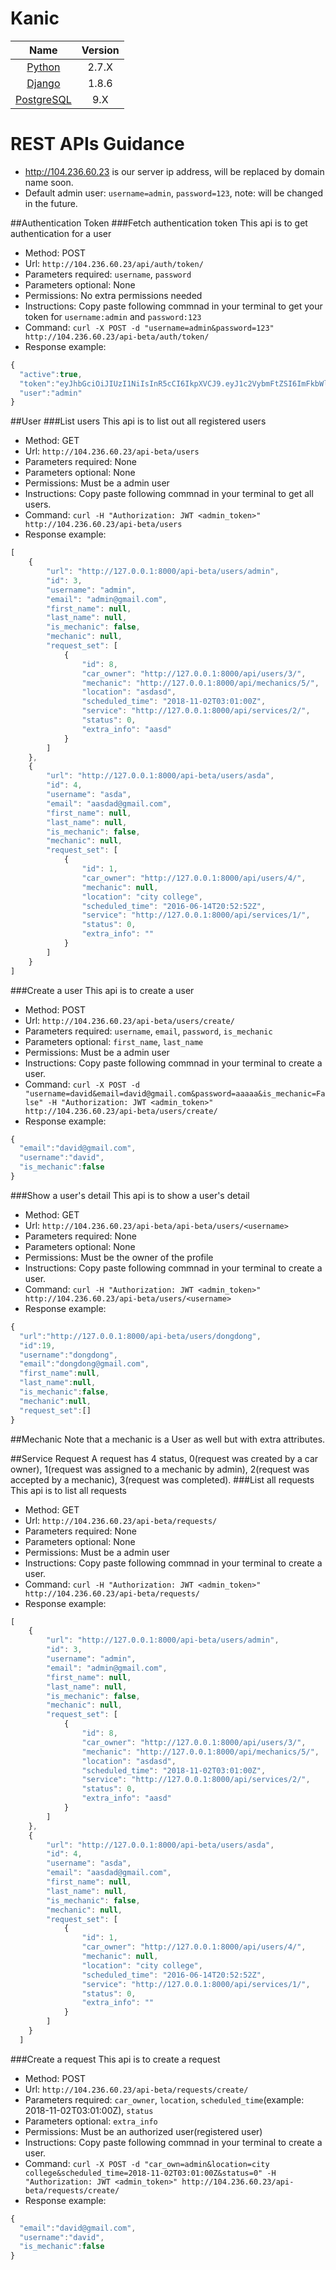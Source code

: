 # Kanic


| Name |  Version |
| :--: | :---: |
| [Python][python] | 2.7.X |
| [Django][django] | 1.8.6 |
| [PostgreSQL][post] | 9.X |

REST APIs Guidance
==================
- http://104.236.60.23 is our server ip address, will be replaced by domain name soon. 
- Default admin user: `username=admin`, `password=123`, note: will be changed in the future.

##Authentication Token
###Fetch authentication token
This api is to get authentication for a user
- Method: POST
- Url: `http://104.236.60.23/api/auth/token/`
- Parameters required: `username`, `password`
- Parameters optional: None
- Permissions: No extra permissions needed
- Instructions: Copy paste following commnad in your terminal to get your token for `username:admin` and `password:123`
- Command: `curl -X POST -d "username=admin&password=123" http://104.236.60.23/api-beta/auth/token/`
- Response example:
```javascript
{
  "active":true,
  "token":"eyJhbGciOiJIUzI1NiIsInR5cCI6IkpXVCJ9.eyJ1c2VybmFtZSI6ImFkbWluIiwidXNlcl9pZCI6MywiZW1haWwiOiJhZG1pbkBnbWFpbC5jb20iLCJleHAiOjE0NjYwNDU1NzZ9.l1g8yvsV03T9utGR6sZvpHUCgiEyNq3VhTm1G9zGRMk",
  "user":"admin"
}
```

##User
###List users
This api is to list out all registered users
- Method: GET
- Url: `http://104.236.60.23/api-beta/users`
- Parameters required: None
- Parameters optional: None
- Permissions: Must be a admin user
- Instructions: Copy paste following commnad in your terminal to get all users.
- Command: `curl -H "Authorization: JWT <admin_token>" http://104.236.60.23/api-beta/users`
- Response example:
```javascript
[
    {
        "url": "http://127.0.0.1:8000/api-beta/users/admin",
        "id": 3,
        "username": "admin",
        "email": "admin@gmail.com",
        "first_name": null,
        "last_name": null,
        "is_mechanic": false,
        "mechanic": null,
        "request_set": [
            {
                "id": 8,
                "car_owner": "http://127.0.0.1:8000/api/users/3/",
                "mechanic": "http://127.0.0.1:8000/api/mechanics/5/",
                "location": "asdasd",
                "scheduled_time": "2018-11-02T03:01:00Z",
                "service": "http://127.0.0.1:8000/api/services/2/",
                "status": 0,
                "extra_info": "aasd"
            }
        ]
    },
    {
        "url": "http://127.0.0.1:8000/api-beta/users/asda",
        "id": 4,
        "username": "asda",
        "email": "aasdad@gmail.com",
        "first_name": null,
        "last_name": null,
        "is_mechanic": false,
        "mechanic": null,
        "request_set": [
            {
                "id": 1,
                "car_owner": "http://127.0.0.1:8000/api/users/4/",
                "mechanic": null,
                "location": "city college",
                "scheduled_time": "2016-06-14T20:52:52Z",
                "service": "http://127.0.0.1:8000/api/services/1/",
                "status": 0,
                "extra_info": ""
            }
        ]
    }
]
```
###Create a user
This api is to create a user
- Method: POST
- Url: `http://104.236.60.23/api-beta/users/create/`
- Parameters required: `username`, `email`, `password`, `is_mechanic`
- Parameters optional: `first_name`, `last_name`
- Permissions: Must be a admin user
- Instructions: Copy paste following commnad in your terminal to create a user.
- Command: `curl -X POST -d "username=david&email=david@gmail.com&password=aaaaa&is_mechanic=False" -H "Authorization: JWT <admin_token>" http://104.236.60.23/api-beta/users/create/`
- Response example:
```javascript
{
  "email":"david@gmail.com",
  "username":"david",
  "is_mechanic":false
}
```
###Show a user's detail
This api is to show a user's detail
- Method: GET
- Url: `http://104.236.60.23/api-beta/api-beta/users/<username>`
- Parameters required: None
- Parameters optional: None
- Permissions: Must be the owner of the profile
- Instructions: Copy paste following commnad in your terminal to create a user.
- Command: `curl -H "Authorization: JWT <admin_token>" http://104.236.60.23/api-beta/users/<username>`
- Response example:
```javascript
{
  "url":"http://127.0.0.1:8000/api-beta/users/dongdong",
  "id":19,
  "username":"dongdong",
  "email":"dongdong@gmail.com",
  "first_name":null,
  "last_name":null,
  "is_mechanic":false,
  "mechanic":null,
  "request_set":[]
}
```
##Mechanic
Note that a mechanic is a User as well but with extra attributes.




##Service Request
A request has 4 status, 0(request was created by a car owner), 1(request was assigned to a mechanic by admin), 2(request was accepted by a mechanic), 3(request was completed).
###List all requests
This api is to list all requests
- Method: GET
- Url: `http://104.236.60.23/api-beta/requests/`
- Parameters required: None
- Parameters optional: None
- Permissions: Must be a admin user
- Instructions: Copy paste following commnad in your terminal to create a user.
- Command: `curl -H "Authorization: JWT <admin_token>" http://104.236.60.23/api-beta/requests/`
- Response example:
```javascript
[
    {
        "url": "http://127.0.0.1:8000/api-beta/users/admin",
        "id": 3,
        "username": "admin",
        "email": "admin@gmail.com",
        "first_name": null,
        "last_name": null,
        "is_mechanic": false,
        "mechanic": null,
        "request_set": [
            {
                "id": 8,
                "car_owner": "http://127.0.0.1:8000/api/users/3/",
                "mechanic": "http://127.0.0.1:8000/api/mechanics/5/",
                "location": "asdasd",
                "scheduled_time": "2018-11-02T03:01:00Z",
                "service": "http://127.0.0.1:8000/api/services/2/",
                "status": 0,
                "extra_info": "aasd"
            }
        ]
    },
    {
        "url": "http://127.0.0.1:8000/api-beta/users/asda",
        "id": 4,
        "username": "asda",
        "email": "aasdad@gmail.com",
        "first_name": null,
        "last_name": null,
        "is_mechanic": false,
        "mechanic": null,
        "request_set": [
            {
                "id": 1,
                "car_owner": "http://127.0.0.1:8000/api/users/4/",
                "mechanic": null,
                "location": "city college",
                "scheduled_time": "2016-06-14T20:52:52Z",
                "service": "http://127.0.0.1:8000/api/services/1/",
                "status": 0,
                "extra_info": ""
            }
        ]
    }
  ]
```
###Create a request
This api is to create a request
- Method: POST
- Url: `http://104.236.60.23/api-beta/requests/create/`
- Parameters required: `car_owner`, `location`, `scheduled_time`(example: 2018-11-02T03:01:00Z), `status`
- Parameters optional: `extra_info`
- Permissions: Must be an authorized user(registered user)
- Instructions: Copy paste following commnad in your terminal to create a user.
- Command: `curl -X POST -d "car_own=admin&location=city college&scheduled_time=2018-11-02T03:01:00Z&status=0" -H "Authorization: JWT <admin_token>" http://104.236.60.23/api-beta/requests/create/`
- Response example:
```javascript
{
  "email":"david@gmail.com",
  "username":"david",
  "is_mechanic":false
}
```

[python]: https://www.python.org/
[django]: https://www.djangoproject.com/
[post]: https://www.postgresql.org/
